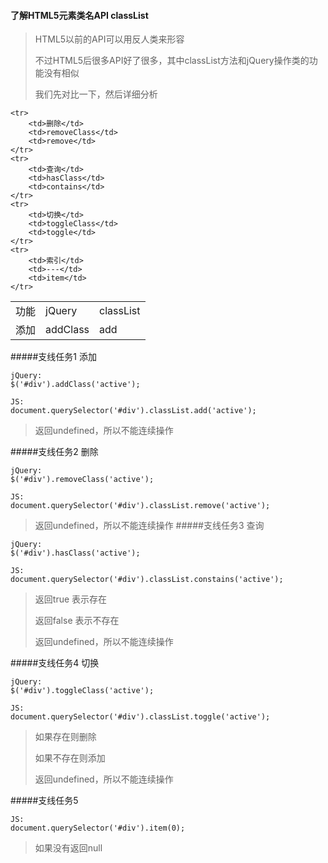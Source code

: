 #### 了解HTML5元素类名API classList

> HTML5以前的API可以用反人类来形容
> 
> 不过HTML5后很多API好了很多，其中classList方法和jQuery操作类的功能没有相似
>
> 我们先对比一下，然后详细分析


<table>
	<tr>
		<td>功能</td>
		<td>jQuery</td>
		<td>classList</td>
	</tr>
	<tr>
		<td>添加</td>
		<td>addClass</td>
		<td>add</td>
	</tr>

	<tr>
		<td>删除</td>
		<td>removeClass</td>
		<td>remove</td>
	</tr>
	<tr>
		<td>查询</td>
		<td>hasClass</td>
		<td>contains</td>
	</tr>
	<tr>
		<td>切换</td>
		<td>toggleClass</td>
		<td>toggle</td>
	</tr>
	<tr>
		<td>索引</td>
		<td>---</td>
		<td>item</td>
	</tr>
</table>

#####支线任务1
添加

```
jQuery:
$('#div').addClass('active');

JS:
document.querySelector('#div').classList.add('active');

```
> 返回undefined，所以不能连续操作

#####支线任务2
删除

```
jQuery:
$('#div').removeClass('active');

JS:
document.querySelector('#div').classList.remove('active');

```
> 返回undefined，所以不能连续操作
#####支线任务3
查询

```
jQuery:
$('#div').hasClass('active');

JS:
document.querySelector('#div').classList.constains('active');

```
> 返回true 表示存在
> 
> 返回false 表示不存在
> 
> 返回undefined，所以不能连续操作

#####支线任务4
切换

```
jQuery:
$('#div').toggleClass('active');

JS:
document.querySelector('#div').classList.toggle('active');

```
> 如果存在则删除
> 
> 如果不存在则添加
> 
> 返回undefined，所以不能连续操作

#####支线任务5
```
JS:
document.querySelector('#div').item(0);

```
> 如果没有返回null
